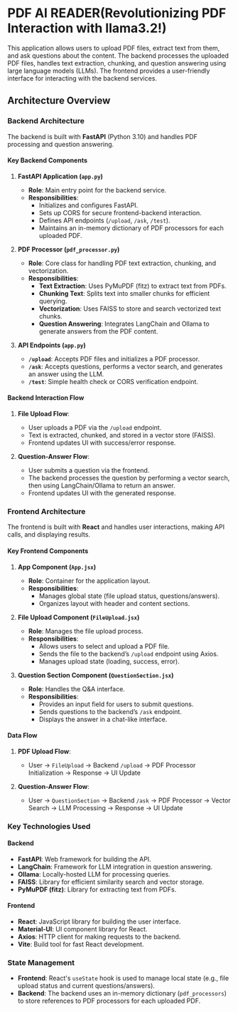 # PDF AI READER(Revolutionizing PDF Interaction with llama3.2!)

This application allows users to upload PDF files, extract text from them, and ask questions about the content. The backend processes the uploaded PDF files, handles text extraction, chunking, and question answering using large language models (LLMs). The frontend provides a user-friendly interface for interacting with the backend services.

## Architecture Overview

### Backend Architecture

The backend is built with **FastAPI** (Python 3.10) and handles PDF processing and question answering.

#### Key Backend Components

1. **FastAPI Application (`app.py`)**
   - **Role**: Main entry point for the backend service.
   - **Responsibilities**:
     - Initializes and configures FastAPI.
     - Sets up CORS for secure frontend-backend interaction.
     - Defines API endpoints (`/upload`, `/ask`, `/test`).
     - Maintains an in-memory dictionary of PDF processors for each uploaded PDF.

2. **PDF Processor (`pdf_processor.py`)**
   - **Role**: Core class for handling PDF text extraction, chunking, and vectorization.
   - **Responsibilities**:
     - **Text Extraction**: Uses PyMuPDF (fitz) to extract text from PDFs.
     - **Chunking Text**: Splits text into smaller chunks for efficient querying.
     - **Vectorization**: Uses FAISS to store and search vectorized text chunks.
     - **Question Answering**: Integrates LangChain and Ollama to generate answers from the PDF content.

3. **API Endpoints (`app.py`)**
   - **`/upload`**: Accepts PDF files and initializes a PDF processor.
   - **`/ask`**: Accepts questions, performs a vector search, and generates an answer using the LLM.
   - **`/test`**: Simple health check or CORS verification endpoint.

#### Backend Interaction Flow
1. **File Upload Flow**:
   - User uploads a PDF via the `/upload` endpoint.
   - Text is extracted, chunked, and stored in a vector store (FAISS).
   - Frontend updates UI with success/error response.

2. **Question-Answer Flow**:
   - User submits a question via the frontend.
   - The backend processes the question by performing a vector search, then using LangChain/Ollama to return an answer.
   - Frontend updates UI with the generated response.

### Frontend Architecture

The frontend is built with **React** and handles user interactions, making API calls, and displaying results.

#### Key Frontend Components

1. **App Component (`App.jsx`)**
   - **Role**: Container for the application layout.
   - **Responsibilities**:
     - Manages global state (file upload status, questions/answers).
     - Organizes layout with header and content sections.

2. **File Upload Component (`FileUpload.jsx`)**
   - **Role**: Manages the file upload process.
   - **Responsibilities**:
     - Allows users to select and upload a PDF file.
     - Sends the file to the backend’s `/upload` endpoint using Axios.
     - Manages upload state (loading, success, error).

3. **Question Section Component (`QuestionSection.jsx`)**
   - **Role**: Handles the Q&A interface.
   - **Responsibilities**:
     - Provides an input field for users to submit questions.
     - Sends questions to the backend’s `/ask` endpoint.
     - Displays the answer in a chat-like interface.

#### Data Flow
1. **PDF Upload Flow**:
   - User → `FileUpload` → Backend `/upload` → PDF Processor Initialization → Response → UI Update

2. **Question-Answer Flow**:
   - User → `QuestionSection` → Backend `/ask` → PDF Processor → Vector Search → LLM Processing → Response → UI Update

### Key Technologies Used

#### Backend
- **FastAPI**: Web framework for building the API.
- **LangChain**: Framework for LLM integration in question answering.
- **Ollama**: Locally-hosted LLM for processing queries.
- **FAISS**: Library for efficient similarity search and vector storage.
- **PyMuPDF (fitz)**: Library for extracting text from PDFs.

#### Frontend
- **React**: JavaScript library for building the user interface.
- **Material-UI**: UI component library for React.
- **Axios**: HTTP client for making requests to the backend.
- **Vite**: Build tool for fast React development.

### State Management
- **Frontend**: React's `useState` hook is used to manage local state (e.g., file upload status and current questions/answers).
- **Backend**: The backend uses an in-memory dictionary (`pdf_processors`) to store references to PDF processors for each uploaded PDF.
